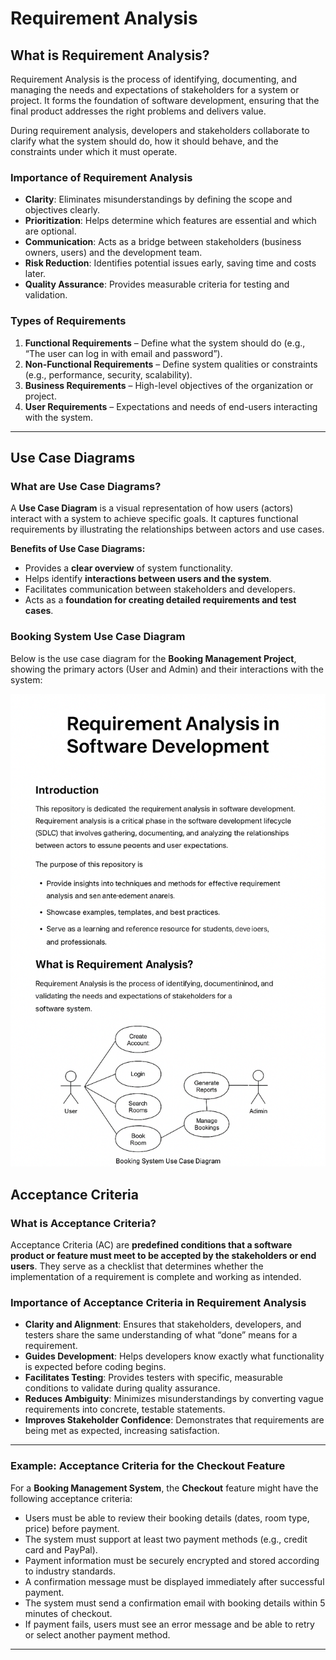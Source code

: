 # Requirement Analysis  

## What is Requirement Analysis?  
Requirement Analysis is the process of identifying, documenting, and managing the needs and expectations of stakeholders for a system or project. It forms the foundation of software development, ensuring that the final product addresses the right problems and delivers value.  

During requirement analysis, developers and stakeholders collaborate to clarify what the system should do, how it should behave, and the constraints under which it must operate.  

### Importance of Requirement Analysis  
- **Clarity**: Eliminates misunderstandings by defining the scope and objectives clearly.  
- **Prioritization**: Helps determine which features are essential and which are optional.  
- **Communication**: Acts as a bridge between stakeholders (business owners, users) and the development team.  
- **Risk Reduction**: Identifies potential issues early, saving time and costs later.  
- **Quality Assurance**: Provides measurable criteria for testing and validation.  

### Types of Requirements  
1. **Functional Requirements** – Define what the system should do (e.g., “The user can log in with email and password”).  
2. **Non-Functional Requirements** – Define system qualities or constraints (e.g., performance, security, scalability).  
3. **Business Requirements** – High-level objectives of the organization or project.  
4. **User Requirements** – Expectations and needs of end-users interacting with the system.  

---

## Use Case Diagrams

### What are Use Case Diagrams?
A **Use Case Diagram** is a visual representation of how users (actors) interact with a system to achieve specific goals. It captures functional requirements by illustrating the relationships between actors and use cases.

**Benefits of Use Case Diagrams:**
- Provides a **clear overview** of system functionality.  
- Helps identify **interactions between users and the system**.  
- Facilitates communication between stakeholders and developers.  
- Acts as a **foundation for creating detailed requirements and test cases**.  

### Booking System Use Case Diagram
Below is the use case diagram for the **Booking Management Project**, showing the primary actors (User and Admin) and their interactions with the system:

![Booking System Use Case Diagram](alx-booking-uc.png)

## Acceptance Criteria

### What is Acceptance Criteria?
Acceptance Criteria (AC) are **predefined conditions that a software product or feature must meet to be accepted by the stakeholders or end users**. They serve as a checklist that determines whether the implementation of a requirement is complete and working as intended.  

### Importance of Acceptance Criteria in Requirement Analysis
- **Clarity and Alignment**: Ensures that stakeholders, developers, and testers share the same understanding of what “done” means for a requirement.  
- **Guides Development**: Helps developers know exactly what functionality is expected before coding begins.  
- **Facilitates Testing**: Provides testers with specific, measurable conditions to validate during quality assurance.  
- **Reduces Ambiguity**: Minimizes misunderstandings by converting vague requirements into concrete, testable statements.  
- **Improves Stakeholder Confidence**: Demonstrates that requirements are being met as expected, increasing satisfaction.  

---

### Example: Acceptance Criteria for the Checkout Feature

For a **Booking Management System**, the **Checkout** feature might have the following acceptance criteria:

- Users must be able to review their booking details (dates, room type, price) before payment.  
- The system must support at least two payment methods (e.g., credit card and PayPal).  
- Payment information must be securely encrypted and stored according to industry standards.  
- A confirmation message must be displayed immediately after successful payment.  
- The system must send a confirmation email with booking details within 5 minutes of checkout.  
- If payment fails, users must see an error message and be able to retry or select another payment method.  

---

